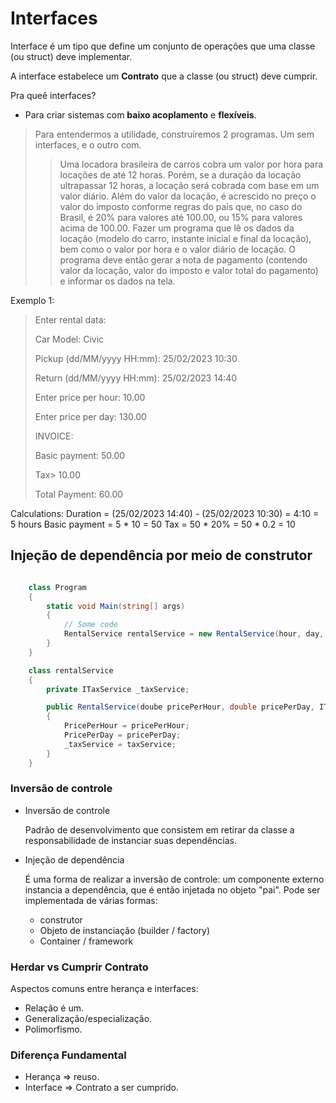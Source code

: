 # Interfaces

Interface é um tipo que define um conjunto de operações que uma classe (ou struct) deve implementar.

A interface estabelece um **Contrato** que a classe (ou struct) deve cumprir.

Pra queê interfaces?

- Para criar sistemas com **baixo acoplamento** e **flexíveis**.

> Para entendermos a utilidade, construíremos 2 programas. Um sem interfaces, e o outro com.
>> Uma locadora brasileira de carros cobra um valor por hora para locações de até 12 horas. Porém, se a duração da locação ultrapassar 12 horas, a locação será cobrada com base em um valor diário. Além do valor da locação, é acrescido no preço o valor do imposto conforme regras do país que, no caso do Brasil, é 20% para valores até 100.00, ou 15% para valores acima de 100.00.
>> Fazer um programa que lê os dados da locação (modelo do carro, instante inicial e final da locação), bem como o valor por hora e o valor diário de locação. O programa deve então gerar a nota de pagamento (contendo valor da locação, valor do imposto e valor total do pagamento) e informar os dados na tela.

Exemplo 1:

> Enter rental data:
>
> Car Model: Civic
>
> Pickup (dd/MM/yyyy HH:mm): 25/02/2023 10:30
>
> Return (dd/MM/yyyy HH:mm): 25/02/2023 14:40
>
> Enter price per hour: 10.00
>
> Enter price per day: 130.00
>
> INVOICE:
>
> Basic payment: 50.00
>
> Tax> 10.00
>
> Total Payment: 60.00

Calculations:
Duration = (25/02/2023 14:40) - (25/02/2023 10:30) = 4:10 = 5 hours
Basic payment = 5 * 10 = 50
Tax = 50 * 20% = 50 * 0.2 = 10

## Injeção de dependência por meio de construtor

```csharp

    class Program
    {
        static void Main(string[] args)
        {
            // Some code
            RentalService rentalService = new RentalService(hour, day, new BrazilTaxService()); // Objeto instanciado diretamente no construtor da classe.
        }
    }

    class rentalService
    {
        private ITaxService _taxService;

        public RentalService(doube pricePerHour, double pricePerDay, ITaxService taxService) // Aceita qualquer objeto que implemente a interface ITaxService
        {
            PricePerHour = pricePerHour;
            PricePerDay = pricePerDay;
            _taxService = taxService;
        }
    }
```
### Inversão de controle

- Inversão de controle

  Padrão de desenvolvimento que consistem em retirar da classe a responsabilidade de instanciar suas dependências.

- Injeção de dependência

  É uma forma de realizar a inversão de controle: um componente externo instancia a dependência, que é então injetada no objeto "pai". Pode ser implementada de várias formas:

   - construtor
   - Objeto de instanciação (builder / factory)
   - Container / framework


### Herdar vs Cumprir Contrato

Aspectos comuns entre herança e interfaces:

- Relação é um.
- Generalização/especialização.
- Polimorfismo.

### Diferença Fundamental

- Herança => reuso.
- Interface => Contrato a ser cumprido.
